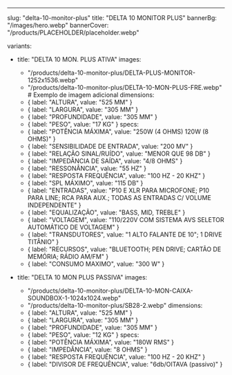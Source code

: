 ---
slug: "delta-10-monitor-plus"
title: "DELTA 10 MONITOR PLUS"
bannerBg: "/images/hero.webp"
bannerCover: "/products/PLACEHOLDER/placeholder.webp"

variants:
  - title: "DELTA 10 MON. PLUS ATIVA"
    images:
      - "/products/delta-10-monitor-plus/DELTA-PLUS-MONITOR-1252x1536.webp"
      - "/products/delta-10-monitor-plus/DELTA-10-MON-PLUS-FRE.webp" # Exemplo de imagem adicional
    dimensions:
      - { label: "ALTURA", value: "525 MM" }
      - { label: "LARGURA", value: "305 MM" }
      - { label: "PROFUNDIDADE", value: "305 MM" }
      - { label: "PESO", value: "17 KG" }
    specs:
      - { label: "POTÊNCIA MÁXIMA", value: "250W (4 OHMS) 120W (8 OHMS)" }
      - { label: "SENSIBILIDADE DE ENTRADA", value: "200 MV" }
      - { label: "RELAÇÃO SINAL/RUÍDO", value: "MENOR QUE 98 DB" }
      - { label: "IMPEDÂNCIA DE SAÍDA", value: "4/8 OHMS" }
      - { label: "RESSONÂNCIA", value: "55 HZ" }
      - { label: "RESPOSTA FREQUÊNCIA", value: "100 HZ - 20 KHZ" }
      - { label: "SPL MÁXIMO", value: "115 DB" }
      - { label: "ENTRADAS", value: "P10 E XLR PARA MICROFONE; P10 PARA LINE; RCA PARA AUX.; TODAS AS ENTRADAS C/ VOLUME INDEPENDENTE" }
      - { label: "EQUALIZAÇÃO", value: "BASS, MID, TREBLE" }
      - { label: "VOLTAGEM", value: "110/220V COM SISTEMA AVS SELETOR AUTOMÁTICO DE VOLTAGEM" }
      - { label: "TRANSDUTORES", value: "1 ALTO FALANTE DE 10\"; 1 DRIVE TITÂNIO" }
      - { label: "RECURSOS", value: "BLUETOOTH; PEN DRIVE; CARTÃO DE MEMÓRIA; RÁDIO AM/FM" }
      - { label: "CONSUMO MAXIMO", value: "300 W" }

  - title: "DELTA 10 MON PLUS PASSIVA"
    images:
      - "/products/delta-10-monitor-plus/DELTA-10-MON-CAIXA-SOUNDBOX-1-1024x1024.webp"
      - "/products/delta-10-monitor-plus/SB28-2.webp"
    dimensions:
      - { label: "ALTURA", value: "525 MM" }
      - { label: "LARGURA", value: "305 MM" }
      - { label: "PROFUNDIDADE", value: "305 MM" }
      - { label: "PESO", value: "12 KG" }
    specs:
      - { label: "POTÊNCIA MÁXIMA", value: "180W RMS" }
      - { label: "IMPEDÂNCIA", value: "8 OHMS" }
      - { label: "RESPOSTA FREQUÊNCIA", value: "100 HZ - 20 KHZ" }
      - { label: "DIVISOR DE FREQUÊNCIA", value: "6db/OITAVA (passivo)" }